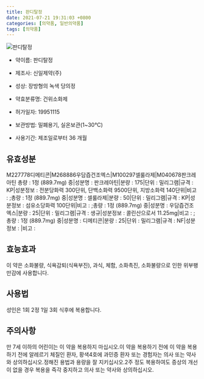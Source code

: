 ```yaml
---
title: 판디탈정
date: 2021-07-21 19:31:03 +0800
categories: [의약품, 일반의약품]
tags: [의약품]
---
```

![판디탈정](https://nedrug.mfds.go.kr/pbp/cmn/itemImageDownload/147427572144400185)

- 약이름: 판디탈정
- 제조사: 신일제약(주)
- 성상: 장방형의 녹색 당의정
 
- 약효분류명: 건위소화제
- 허가일자: 19951115
- 보관방법: 밀폐용기, 실온보관(1~30℃)
- 사용기간: 제조일로부터 36 개월
## 유효성분
M227778디메티콘|M268886우담즙건조엑스|M100297셀룰라제|M040678판크레아틴
총량 : 1정 (889.7mg) 중|성분명 : 판크레아틴|분량 : 175|단위 : 밀리그램|규격 : KP|성분정보 : 전분당화력 300단위, 단백소화력 9500단위, 지방소화력 140단위|비고 : ;총량 : 1정 (889.7mg) 중|성분명 : 셀룰라제|분량 : 50|단위 : 밀리그램|규격 : KP|성분정보 : 섬유소당화력 100단위|비고 : ;총량 : 1정 (889.7mg) 중|성분명 : 우담즙건조엑스|분량 : 25|단위 : 밀리그램|규격 : 생규|성분정보 : 콜린산으로서 11.25mg|비고 : ;총량 : 1정 (889.7mg) 중|성분명 : 디메티콘|분량 : 25|단위 : 밀리그램|규격 : NF|성분정보 : |비고 :
## 효능효과
이 약은 소화불량, 식욕감퇴(식욕부진), 과식, 체함, 소화촉진, 소화불량으로 인한 위부팽만감에 사용합니다.
## 사용법
성인은 1회 2정 1일 3회 식후에 복용합니다.
## 주의사항
만 7세 이하의 어린이는 이 약을 복용하지 마십시오.이 약을 복용하기 전에 이 약을 복용하기 전에 알레르기 체질인 환자, 황색4호에 과민증 환자 또는 경험자는 의사 또는 약사와 상의하십시오.정해진 용법과 용량을 잘 지키십시오.2주 정도 복용하여도 증상의 개선이 없을 경우 복용을 즉각 중지하고 의사 또는 약사와 상의하십시오.
